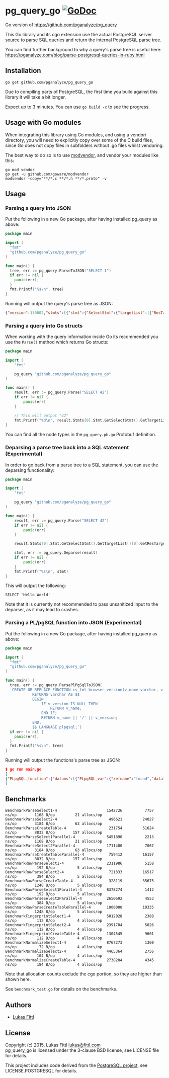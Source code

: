 # pg_query_go [![GoDoc](https://godoc.org/github.com/pganalyze/pg_query_go?status.svg)](https://godoc.org/github.com/pganalyze/pg_query_go)

Go version of https://github.com/pganalyze/pg_query

This Go library and its cgo extension use the actual PostgreSQL server source to parse SQL queries and return the internal PostgreSQL parse tree.

You can find further background to why a query's parse tree is useful here: https://pganalyze.com/blog/parse-postgresql-queries-in-ruby.html


## Installation

```
go get github.com/pganalyze/pg_query_go
```

Due to compiling parts of PostgreSQL, the first time you build against this library it will take a bit longer.

Expect up to 3 minutes. You can use `go build -x` to see the progress.

## Usage with Go modules

When integrating this library using Go modules, and using a vendor/ directory,
you will need to explicitly copy over some of the C build files, since Go does
not copy files in subfolders without .go files whilst vendoring.

The best way to do so is to use [modvendor](https://github.com/goware/modvendor),
and vendor your modules like this:

```
go mod vendor
go get -u github.com/goware/modvendor
modvendor -copy="**/*.c **/*.h **/*.proto" -v
```

## Usage

### Parsing a query into JSON

Put the following in a new Go package, after having installed pg_query as above:

```go
package main

import (
  "fmt"
  "github.com/pganalyze/pg_query_go"
)

func main() {
  tree, err := pg_query.ParseToJSON("SELECT 1")
  if err != nil {
    panic(err);
  }
  fmt.Printf("%s\n", tree)
}
```

Running will output the query's parse tree as JSON:

```json
{"version":130002,"stmts":[{"stmt":{"SelectStmt":{"targetList":[{"ResTarget":{"val":{"A_Const":{"val":{"Integer":{"ival":1}},"location":7}},"location":7}}],"limitOption":"LIMIT_OPTION_DEFAULT","op":"SETOP_NONE"}}}]}
```

### Parsing a query into Go structs

When working with the query information inside Go its recommended you use the `Parse()` method which returns Go structs:

```go
package main

import (
	"fmt"

	pg_query "github.com/pganalyze/pg_query_go"
)

func main() {
	result, err := pg_query.Parse("SELECT 42")
	if err != nil {
		panic(err)
	}

	// This will output "42"
	fmt.Printf("%d\n", result.Stmts[0].Stmt.GetSelectStmt().GetTargetList()[0].GetResTarget().GetVal().GetAConst().GetVal().GetInteger().Ival)
}
```

You can find all the node types in the `pg_query.pb.go` Protobuf definition.

### Deparsing a parse tree back into a SQL statement (Experimental)

In order to go back from a parse tree to a SQL statement, you can use the deparsing functionality:

```go
package main

import (
	"fmt"

	pg_query "github.com/pganalyze/pg_query_go"
)

func main() {
	result, err := pg_query.Parse("SELECT 42")
	if err != nil {
		panic(err)
	}

	result.Stmts[0].Stmt.GetSelectStmt().GetTargetList()[0].GetResTarget().Val = pg_query.MakeAConstStrNode("Hello World", -1)

	stmt, err := pg_query.Deparse(result)
	if err != nil {
		panic(err)
	}
	fmt.Printf("%s\n", stmt)
}
```

This will output the following:

```
SELECT 'Hello World'
```

Note that it is currently not recommended to pass unsanitized input to the deparser, as it may lead to crashes.

### Parsing a PL/pgSQL function into JSON (Experimental)

Put the following in a new Go package, after having installed pg_query as above:

```go
package main

import (
  "fmt"
  "github.com/pganalyze/pg_query_go"
)

func main() {
  tree, err := pg_query.ParsePlPgSqlToJSON(
  `CREATE OR REPLACE FUNCTION cs_fmt_browser_version(v_name varchar, v_version varchar)
  			RETURNS varchar AS $$
  			BEGIN
  			    IF v_version IS NULL THEN
  			        RETURN v_name;
  			    END IF;
  			    RETURN v_name || '/' || v_version;
  			END;
  			$$ LANGUAGE plpgsql;`)
  if err != nil {
    panic(err);
  }
  fmt.Printf("%s\n", tree)
}
```

Running will output the functions's parse tree as JSON:

```json
$ go run main.go
[
{"PLpgSQL_function":{"datums":[{"PLpgSQL_var":{"refname":"found","datatype":{"PLpgSQL_type":{"typname":"UNKNOWN"}}}}],"action":{"PLpgSQL_stmt_block":{"lineno":2,"body":[{"PLpgSQL_stmt_if":{"lineno":3,"cond":{"PLpgSQL_expr":{"query":"SELECT v_version IS NULL"}},"then_body":[{"PLpgSQL_stmt_return":{"lineno":4,"expr":{"PLpgSQL_expr":{"query":"SELECT v_name"}}}}]}},{"PLpgSQL_stmt_return":{"lineno":6,"expr":{"PLpgSQL_expr":{"query":"SELECT v_name || '/' || v_version"}}}}]}}}}
]
```

## Benchmarks

```
BenchmarkParseSelect1-4                  	 1542726	      7757 ns/op	    1168 B/op	      21 allocs/op
BenchmarkParseSelect2-4                  	  496621	     24027 ns/op	    3184 B/op	      63 allocs/op
BenchmarkParseCreateTable-4              	  231754	     51624 ns/op	    8832 B/op	     157 allocs/op
BenchmarkParseSelect1Parallel-4          	 5451890	      2213 ns/op	    1168 B/op	      21 allocs/op
BenchmarkParseSelect2Parallel-4          	 1711480	      7067 ns/op	    3184 B/op	      63 allocs/op
BenchmarkParseCreateTableParallel-4      	  759412	     16157 ns/op	    8832 B/op	     157 allocs/op
BenchmarkRawParseSelect1-4               	 2311986	      5158 ns/op	     192 B/op	       5 allocs/op
BenchmarkRawParseSelect2-4               	  721333	     16517 ns/op	     384 B/op	       5 allocs/op
BenchmarkRawParseCreateTable-4           	  328119	     35675 ns/op	    1248 B/op	       5 allocs/op
BenchmarkRawParseSelect1Parallel-4       	 8378274	      1412 ns/op	     192 B/op	       5 allocs/op
BenchmarkRawParseSelect2Parallel-4       	 2650692	      4553 ns/op	     384 B/op	       5 allocs/op
BenchmarkRawParseCreateTableParallel-4   	 1000000	     10335 ns/op	    1248 B/op	       5 allocs/op
BenchmarkFingerprintSelect1-4           	 5012028	      2388 ns/op	     112 B/op	       4 allocs/op
BenchmarkFingerprintSelect2-4           	 2391704	      5026 ns/op	     112 B/op	       4 allocs/op
BenchmarkFingerprintCreateTable-4       	 1304545	      9601 ns/op	     112 B/op	       4 allocs/op
BenchmarkNormalizeSelect1-4              	 8767273	      1360 ns/op	      72 B/op	       4 allocs/op
BenchmarkNormalizeSelect2-4              	 4465364	      2756 ns/op	     104 B/op	       4 allocs/op
BenchmarkNormalizeCreateTable-4          	 2738284	      4345 ns/op	     184 B/op	       4 allocs/op
```

Note that allocation counts exclude the cgo portion, so they are higher than shown here.

See `benchmark_test.go` for details on the benchmarks.


## Authors

- [Lukas Fittl](mailto:lukas@fittl.com)


## License

Copyright (c) 2015, Lukas Fittl <lukas@fittl.com><br>
pg_query_go is licensed under the 3-clause BSD license, see LICENSE file for details.

This project includes code derived from the [PostgreSQL project](http://www.postgresql.org/),
see LICENSE.POSTGRESQL for details.
